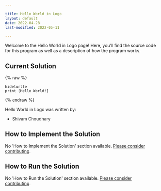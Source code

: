 ```yaml
---

title: Hello World in Logo
layout: default
date: 2022-04-28
last-modified: 2022-05-11

---
```


Welcome to the Hello World in Logo page! Here, you'll find the source code for this program as well as a description of how the program works.

## Current Solution

{% raw %}

```logo
hideturtle
print [Hello World!]
```

{% endraw %}

Hello World in Logo was written by:

- Shivam Choudhary

## How to Implement the Solution

No 'How to Implement the Solution' section available. [Please consider contributing](https://github.com/TheRenegadeCoder/sample-programs-website).

## How to Run the Solution

No 'How to Run the Solution' section available. [Please consider contributing](https://github.com/TheRenegadeCoder/sample-programs-website).